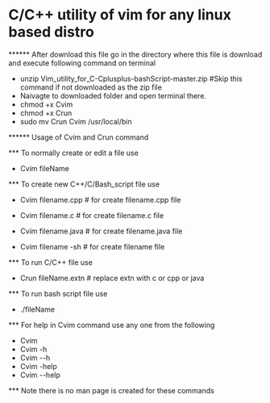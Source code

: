 # C/C++ utility of vim for any linux based distro

****** After download this file go in the directory where this file is download and execute following command on terminal

* unzip Vim_utility_for_C-Cplusplus-bashScript-master.zip    #Skip this command if not downloaded as the zip file
* Naivagte to downloaded folder and open terminal there.
* chmod +x Cvim
* chmod +x Crun
* sudo mv Crun Cvim /usr/local/bin



****** Usage of Cvim and Crun command

*** To normally create or edit a file  use

* Cvim fileName

*** To create new C++/C/Bash_script file use

* Cvim filename.cpp   # for create filename.cpp file
* Cvim filename.c     # for create filename.c file
* Cvim filename.java     # for create filename.java file

* Cvim filename -sh    # for create filename file

*** To run C/C++ file use

* Crun fileName.extn   # replace extn with c or cpp or java

*** To run bash script file use

* ./fileName

*** For help in Cvim command use any one from the following
* Cvim
* Cvim -h 
* Cvim --h
* Cvim -help
* Cvim --help

*** Note there is no man page is created for these commands
